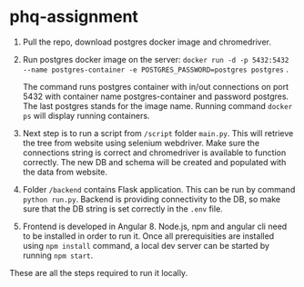 # phq-assignment

1. Pull the repo, download postgres docker image and chromedriver.

2. Run postgres docker image on the server:
    `docker run -d -p 5432:5432 --name postgres-container -e POSTGRES_PASSWORD=postgres postgres`  .


    The command runs postgres container with in/out connections on port 5432 with container name postgres-container and password postgres. The last postgres stands for the image name.
    Running command `docker ps` will display running containers.
    
3. Next step is to run a script from `/script` folder `main.py`. This will retrieve the tree from website using selenium webdriver. Make sure the connections string is correct and chromedriver is available to function correctly. The new DB and schema will be created and populated with the data from website.

4. Folder `/backend` contains Flask application. This can be run by command `python run.py`. Backend is providing connectivity to the DB, so make sure that the DB string is set correctly in the `.env` file.

5. Frontend is developed in Angular 8. Node.js, npm and angular cli need to be installed in order to run it. Once all prerequisities are installed using `npm install` command, a local dev server can be started by running `npm start`.

These are all the steps required to run it locally.